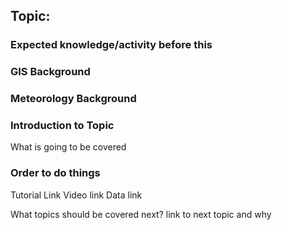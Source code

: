 ## Topic:

### Expected knowledge/activity before this

### GIS Background 

### Meteorology Background


### Introduction to Topic

What is going to be covered

					
### Order to do things
Tutorial Link
Video link
Data link					
	
				
What topics should be covered next?
link to  next topic and why